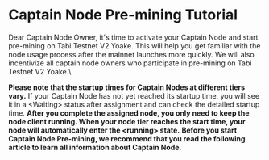 # Captain Node Pre-mining Tutorial

Dear Captain Node Owner, it's time to activate your Captain Node and start pre-mining on Tabi Testnet V2 Yoake. This will help you get familiar with the node usage process after the mainnet launches more quickly. We will also incentivize all captain node owners who participate in pre-mining on Tabi Testnet V2 Yoake.\


**Please note that the startup times for Captain Nodes at different tiers vary.** If your Captain Node has not yet reached its startup time, you will see it in a \<Waiting> status after assignment and can check the detailed startup time. **After you complete the assigned node, you only need to keep the node client running. When your node tier reaches the start time, your node will automatically enter the \<running> state.** **Before you start Captain Node Pre-mining, we recommend that you read the following article to learn all information about Captain Node.**
